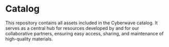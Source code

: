# Catalog
This repository contains all assets included in the Cyberwave catalog. It serves as a central hub for resources developed by and for our collaborative partners, ensuring easy access, sharing, and maintenance of high-quality materials.
